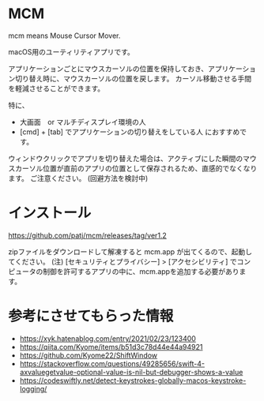 # MCM

mcm means Mouse Cursor Mover.

macOS用のユーティリティアプリです。

アプリケーションごとにマウスカーソルの位置を保持しておき、アプリケーション切り替え時に、マウスカーソルの位置を戻します。
カーソル移動させる手間を軽減させることができます。

特に、
- 大画面　or マルチディスプレイ環境の人
- [cmd] + [tab] でアプリケーションの切り替えをしている人
におすすめです。

ウィンドウクリックでアプリを切り替えた場合は、アクティブにした瞬間のマウスカーソル位置が直前のアプリの位置として保存されるため、直感的でなくなります。
ご注意ください。
(回避方法を検討中)

# インストール

https://github.com/patj/mcm/releases/tag/ver1.2

zipファイルをダウンロードして解凍すると mcm.app が出てくるので、起動してください。
(注) [セキュリティとプライバシー] > [アクセシビリティ] でコンピュータの制御を許可するアプリの中に、mcm.appを追加する必要があります。


# 参考にさせてもらった情報

- https://xyk.hatenablog.com/entry/2021/02/23/123400
- https://qiita.com/Kyome/items/b51d3c78d44e44a94921
- https://github.com/Kyome22/ShiftWindow
- https://stackoverflow.com/questions/49285656/swift-4-axvaluegetvalue-optional-value-is-nil-but-debugger-shows-a-value
- https://codeswiftly.net/detect-keystrokes-globally-macos-keystroke-logging/

